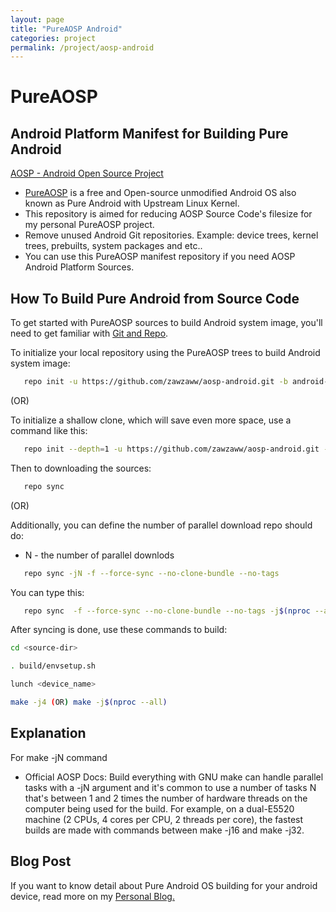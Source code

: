 ```yaml
---
layout: page
title: "PureAOSP Android"
categories: project
permalink: /project/aosp-android
---
```


# PureAOSP
## Android Platform Manifest for Building Pure Android

[AOSP - Android Open Source Project](https://source.android.com)
- [PureAOSP](https://android.googlesource.com) is a free and Open-source unmodified Android OS also known as Pure Android with Upstream Linux Kernel.
- This repository is aimed for reducing AOSP Source Code's filesize for my personal PureAOSP project.
- Remove unused Android Git repositories. Example: device trees, kernel trees, prebuilts, system packages and etc..
- You can use this PureAOSP manifest repository if you need AOSP Android Platform Sources.

## How To Build Pure Android from Source Code
To get started with PureAOSP sources to build Android system image, you'll need to get
familiar with [Git and Repo](https://source.android.com/setup/build/downloading#installing-repo).

To initialize your local repository using the PureAOSP trees to build Android system image:
```bash
   repo init -u https://github.com/zawzaww/aosp-android.git -b android-9.0.0
```

(OR)

To initialize a shallow clone, which will save even more space, use a command like this:
```bash
   repo init --depth=1 -u https://github.com/zawzaww/aosp-android.git -b android-9.0.0
```

Then to downloading the sources:
```bash
   repo sync
```

 (OR)

Additionally, you can define the number of parallel download repo should do:
- N - the number of parallel downlods
```bash
   repo sync -jN -f --force-sync --no-clone-bundle --no-tags
```
You can type this:
```bash
   repo sync  -f --force-sync --no-clone-bundle --no-tags -j$(nproc --all)
```

After syncing is done, use these commands to build:
```bash
cd <source-dir>

. build/envsetup.sh

lunch <device_name>

make -j4 (OR) make -j$(nproc --all)
```

## Explanation 
For make -jN command
- Official AOSP Docs: Build everything with GNU make can handle parallel tasks with a -jN argument and it's common to use a number of tasks N that's between 1 and 2 times the number of hardware threads on the computer being used for the build. For example, on a dual-E5520 machine (2 CPUs, 4 cores per CPU, 2 threads per core), the fastest builds are made with commands between make -j16 and make -j32.

## Blog Post
If you want to know detail about Pure Android OS building for your android device, read more on my [Personal Blog.](https://zawzaww.github.io/blog/how-to/build-pure-android)

